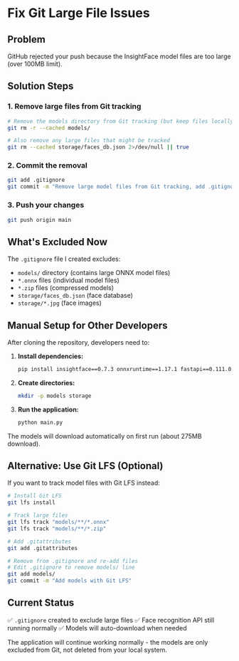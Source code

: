 # Fix Git Large File Issues

## Problem
GitHub rejected your push because the InsightFace model files are too large (over 100MB limit).

## Solution Steps

### 1. Remove large files from Git tracking
```bash
# Remove the models directory from Git tracking (but keep files locally)
git rm -r --cached models/

# Also remove any large files that might be tracked
git rm --cached storage/faces_db.json 2>/dev/null || true
```

### 2. Commit the removal
```bash
git add .gitignore
git commit -m "Remove large model files from Git tracking, add .gitignore"
```

### 3. Push your changes
```bash
git push origin main
```

## What's Excluded Now

The `.gitignore` file I created excludes:
- `models/` directory (contains large ONNX model files)
- `*.onnx` files (individual model files)
- `*.zip` files (compressed models)
- `storage/faces_db.json` (face database)
- `storage/*.jpg` (face images)

## Manual Setup for Other Developers

After cloning the repository, developers need to:

1. **Install dependencies:**
   ```bash
   pip install insightface==0.7.3 onnxruntime==1.17.1 fastapi==0.111.0 uvicorn==0.29.0 pillow==10.2.0 numpy==1.26.4 python-multipart==0.0.9
   ```

2. **Create directories:**
   ```bash
   mkdir -p models storage
   ```

3. **Run the application:**
   ```bash
   python main.py
   ```

The models will download automatically on first run (about 275MB download).

## Alternative: Use Git LFS (Optional)

If you want to track model files with Git LFS instead:

```bash
# Install Git LFS
git lfs install

# Track large files
git lfs track "models/**/*.onnx"
git lfs track "models/**/*.zip"

# Add .gitattributes
git add .gitattributes

# Remove from .gitignore and re-add files
# Edit .gitignore to remove models/ line
git add models/
git commit -m "Add models with Git LFS"
```

## Current Status

✅ `.gitignore` created to exclude large files
✅ Face recognition API still running normally
✅ Models will auto-download when needed

The application will continue working normally - the models are only excluded from Git, not deleted from your local system.